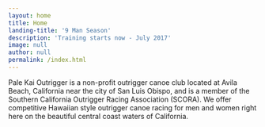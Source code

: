 ```yaml
---
layout: home
title: Home
landing-title: '9 Man Season'
description: 'Training starts now - July 2017' 
image: null
author: null
permalink: /index.html
---
```


Pale Kai Outrigger is a non-profit outrigger canoe club located at Avila Beach, California near the city of San Luis Obispo, and is a member of the Southern California Outrigger Racing Association (SCORA). We offer competitive Hawaiian style outrigger canoe racing for men and women right here on the beautiful central coast waters of California.

